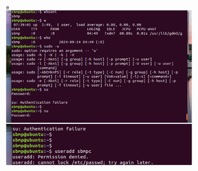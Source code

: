 e![image](.attachments/8d6d80256046eba3828df31550c3d59bca48c5cc.png) 
![image](.attachments/24c548ba4436a0dc54e508a275431a6795f42118.png) 
